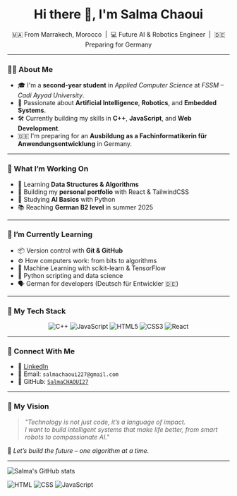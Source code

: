 <h1 align="center">Hi there 👋, I'm Salma Chaoui</h1>
<p align="center">
  🇲🇦 From Marrakech, Morocco &nbsp;|&nbsp; 💻 Future AI & Robotics Engineer &nbsp;|&nbsp; 🇩🇪 Preparing for Germany
</p>

---

### 👩‍🎓 About Me

- 🎓 I'm a **second-year student** in *Applied Computer Science* at *FSSM – Cadi Ayyad University*.
- 🤖 Passionate about **Artificial Intelligence**, **Robotics**, and **Embedded Systems**.
- 🛠 Currently building my skills in **C++**, **JavaScript**, and **Web Development**.
- 🇩🇪 I'm preparing for an **Ausbildung as a Fachinformatikerin für Anwendungsentwicklung** in Germany.

---

### 🚀 What I’m Working On

- 🧪 Learning **Data Structures & Algorithms**
- 🎨 Building my **personal portfolio** with React & TailwindCSS
- 🧠 Studying **AI Basics** with Python
- 📚 Reaching **German B2 level** in summer 2025

---

### 🧠 I’m Currently Learning

- 📦 Version control with **Git & GitHub**
- ⚙️ How computers work: from bits to algorithms
- 🧠 Machine Learning with scikit-learn & TensorFlow
- 🐍 Python scripting and data science
- 🗣️ German for developers (Deutsch für Entwickler 🇩🇪)

---

### 🌟 My Tech Stack

<div align="center">

![C++](https://img.shields.io/badge/C++-00599C?style=for-the-badge&logo=cplusplus&logoColor=white)
![JavaScript](https://img.shields.io/badge/JavaScript-F7DF1E?style=for-the-badge&logo=javascript&logoColor=black)
![HTML5](https://img.shields.io/badge/HTML5-E34F26?style=for-the-badge&logo=html5&logoColor=white)
![CSS3](https://img.shields.io/badge/CSS3-1572B6?style=for-the-badge&logo=css3&logoColor=white)
![React](https://img.shields.io/badge/React-20232A?style=for-the-badge&logo=react&logoColor=61DAFB)

</div>

---

### 💬 Connect With Me

- 💼 [LinkedIn](https://www.linkedin.com/in/salma-chaoui-575b48302/)
- 💌 Email: `salmachaoui227@gmail.com`
- 💾 GitHub: [`SalmaCHAOUI27`]((https://github.com/SalmaCHAOUI27))

---

### 🧭 My Vision

> _"Technology is not just code, it’s a language of impact._  
> _I want to build intelligent systems that make life better, from smart robots to compassionate AI."_  

🌠 _Let’s build the future – one algorithm at a time._

---







![Salma's GitHub stats](https://github-readme-stats.vercel.app/api?username=SalmaCHAOUI27&show_icons=true&theme=tokyonight)

![HTML](https://img.shields.io/badge/HTML5-E34F26?logo=html5&logoColor=white)
![CSS](https://img.shields.io/badge/CSS3-1572B6?logo=css3&logoColor=white)
![JavaScript](https://img.shields.io/badge/JavaScript-F7DF1E?logo=javascript&logoColor=black)
